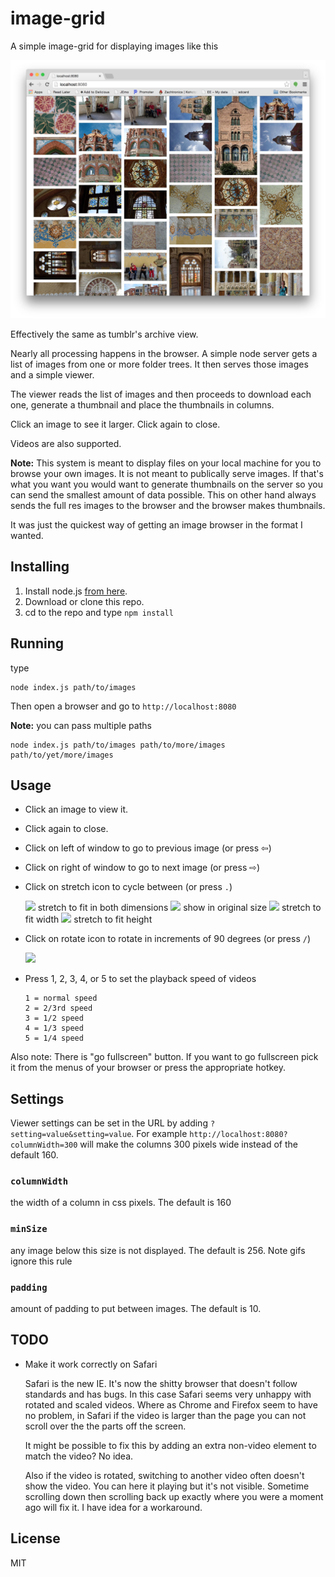 ﻿# image-grid

A simple image-grid for displaying images like this

<img src="images/screenshot-01.jpg" />

Effectively the same as tumblr's archive view.

Nearly all processing happens in the browser. A simple node server gets a list of
images from one or more folder trees. It then serves those images and a simple viewer.

The viewer reads the list of images and then proceeds to download each one, generate
a thumbnail and place the thumbnails in columns.

Click an image to see it larger. Click again to close.

Videos are also supported.

**Note:** This system is meant to display files on your local machine for you to browse your
own images. It is not meant to publically serve images. If that's what you want you
would want to generate thumbnails on the server so you can send the smallest amount of
data possible. This on other hand always sends the full res images to the browser and
the browser makes thumbnails.

It was just the quickest way of getting an image browser in the format I wanted.

## Installing

1.  Install node.js [from here](http://nodejs.org/en/download/).
2.  Download or clone this repo.
3.  cd to the repo and type `npm install`

## Running

type

    node index.js path/to/images

Then open a browser and go to `http://localhost:8080`

**Note:** you can pass multiple paths

    node index.js path/to/images path/to/more/images path/to/yet/more/images

## Usage

*   Click an image to view it.
*   Click again to close.
*   Click on left of window to go to previous image (or press ⇦)
*   Click on right of window to go to next image (or press ⇨)
*   Click on stretch icon to cycle between (or press `.`)

    <img src="https://cdn.rawgit.com/greggman/image-grid/master/public/images/stretch-both.svg" width="32" />
    stretch to fit in both dimensions

    <img src="https://cdn.rawgit.com/greggman/image-grid/master/public/images/stretch-none.svg" width="32" />
    show in original size

    <img src="https://cdn.rawgit.com/greggman/image-grid/master/public/images/stretch-horizontal.svg" width="32" />
    stretch to fit width

    <img src="https://cdn.rawgit.com/greggman/image-grid/master/public/images/stretch-vertical.svg" width="32" />
    stretch to fit height

*   Click on rotate icon to rotate in increments of 90 degrees (or press `/`)

    <img src="https://cdn.rawgit.com/greggman/image-grid/master/public/images/rotate.svg" width="32" />

*   Press 1, 2, 3, 4, or 5 to set the playback speed of videos

        1 = normal speed
        2 = 2/3rd speed
        3 = 1/2 speed
        4 = 1/3 speed
        5 = 1/4 speed

Also note: There is "go fullscreen" button. If you want to go fullscreen pick it from the menus
of your browser or press the appropriate hotkey.

## Settings

Viewer settings can be set in the URL by adding `?setting=value&setting=value`. For example
`http://localhost:8080?columnWidth=300` will make the columns 300 pixels wide instead of the default 160.

### `columnWidth`

the width of a column in css pixels. The default is 160

### `minSize`

any image below this size is not displayed. The default is 256. Note gifs ignore this rule

### `padding`

amount of padding to put between images. The default is 10.

## TODO

*   Make it work correctly on Safari

    Safari is the new IE. It's now the shitty browser that doesn't follow standards and has bugs.
    In this case Safari seems very unhappy with rotated and scaled videos. Where as Chrome and
    Firefox seem to have no problem, in Safari if the video is larger than the page you can
    not scroll over the the parts off the screen.

    It might be possible to fix this by adding an extra non-video element to match the video?
    No idea.

    Also if the video is rotated, switching to
    another video often doesn't show the video. You can here it playing but it's not visible.
    Sometime scrolling down then scrolling back up exactly where you were a moment ago will
    fix it. I have idea for a workaround.





## License

MIT


